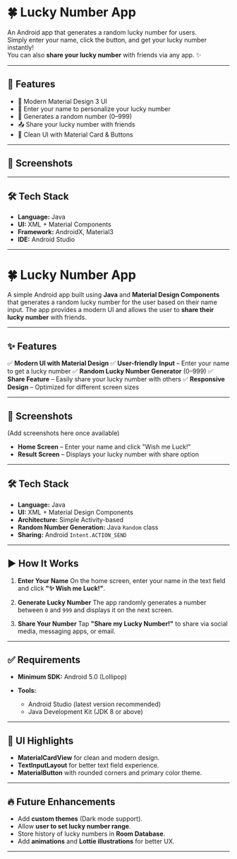 # 🍀 Lucky Number App

An Android app that generates a random lucky number for users.  
Simply enter your name, click the button, and get your lucky number instantly!  
You can also **share your lucky number** with friends via any app. ✨

---

## 📱 Features

- 🎨 Modern Material Design 3 UI
- 📛 Enter your name to personalize your lucky number
- 🔢 Generates a random number (0–999)
- 📤 Share your lucky number with friends
- 🌙 Clean UI with Material Card & Buttons

---

## 🚀 Screenshots

---

## 🛠️ Tech Stack

- **Language:** Java
- **UI:** XML + Material Components
- **Framework:** AndroidX, Material3
- **IDE:** Android Studio

---

# 🍀 Lucky Number App

A simple Android app built using **Java** and **Material Design Components** that generates a random lucky number for the user based on their name input. The app provides a modern UI and allows the user to **share their lucky number** with friends.

---

## ✨ Features

✅ **Modern UI with Material Design**
✅ **User-friendly Input** – Enter your name to get a lucky number
✅ **Random Lucky Number Generator** (0–999)
✅ **Share Feature** – Easily share your lucky number with others
✅ **Responsive Design** – Optimized for different screen sizes

---

## 📱 Screenshots

(Add screenshots here once available)

- **Home Screen** – Enter your name and click "Wish me Luck!"
- **Result Screen** – Displays your lucky number with share option

---

## 🛠 Tech Stack

- **Language:** Java
- **UI:** XML + Material Design Components
- **Architecture:** Simple Activity-based
- **Random Number Generation:** Java `Random` class
- **Sharing:** Android `Intent.ACTION_SEND`

---

## ▶ How It Works

1. **Enter Your Name**
   On the home screen, enter your name in the text field and click **"✨ Wish me Luck!"**.

2. **Generate Lucky Number**
   The app randomly generates a number between `0` and `999` and displays it on the next screen.

3. **Share Your Number**
   Tap **"Share my Lucky Number!"** to share via social media, messaging apps, or email.

---

## ✅ Requirements

- **Minimum SDK:** Android 5.0 (Lollipop)
- **Tools:**

  - Android Studio (latest version recommended)
  - Java Development Kit (JDK 8 or above)

---

## 🎨 UI Highlights

- **MaterialCardView** for clean and modern design.
- **TextInputLayout** for better text field experience.
- **MaterialButton** with rounded corners and primary color theme.

---

## 🔥 Future Enhancements

- Add **custom themes** (Dark mode support).
- Allow **user to set lucky number range**.
- Store history of lucky numbers in **Room Database**.
- Add **animations** and **Lottie illustrations** for better UX.

---
